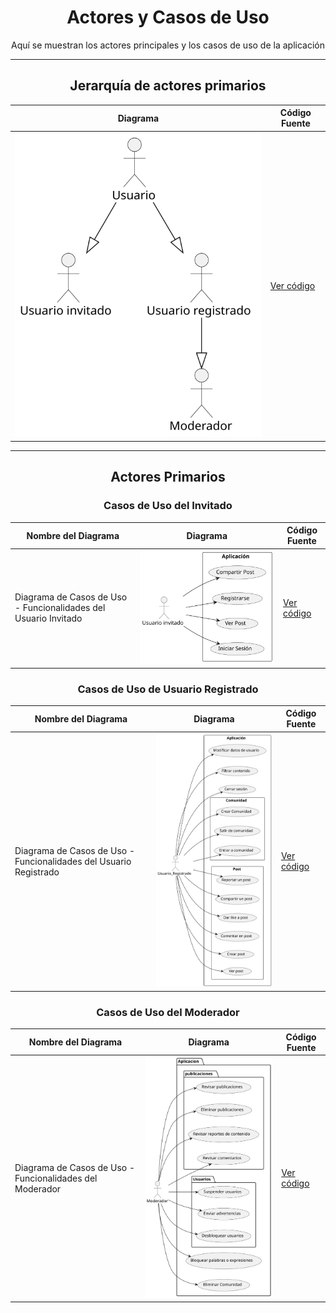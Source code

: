 <div align="center">

# Actores y Casos de Uso

Aquí se muestran los actores principales y los casos de uso de la aplicación

---

## Jerarquía de actores primarios

| **Diagrama** | **Código Fuente** |
|--------------|--------------------|
| ![Jerarquia de actores](/CdU/DdJerarquiaActores/1ª_Iteración/DdJerarquiaActores.svg)| [Ver código](/CdU/DdJerarquiaActores/1ª_Iteración/DdJerarquiaActores.puml) |

---

## Actores Primarios

### Casos de Uso del Invitado

| **Nombre del Diagrama** | **Diagrama** | **Código Fuente** |
|------------------------|--------------|-------------------|
| Diagrama de Casos de Uso - Funcionalidades del Usuario Invitado | ![Casos de Uso del Invitado](/CdU/DdCdUso_Invitado/1ª_Iteración/DdCdUso_Invitado.svg) | [Ver código](/CdU/DdCdUso_Invitado/1ª_Iteración/DdCdUso_Invitado.puml) |

### Casos de Uso de Usuario Registrado

| **Nombre del Diagrama** | **Diagrama** | **Código Fuente** |
|------------------------|--------------|-------------------|
| Diagrama de Casos de Uso - Funcionalidades del Usuario Registrado | ![Casos de Uso de Usuario Registrado](/CdU/DdCdUso_UsuarioRegistrado/1ª_Iteración/DdCdUso_UsuarioRegistrado.svg) | [Ver código](/CdU/DdCdUso_UsuarioRegistrado/1ª_Iteración/DdCdUso_UsuarioRegistrado.puml) |

### Casos de Uso del Moderador

| **Nombre del Diagrama** | **Diagrama** | **Código Fuente** |
|------------------------|--------------|-------------------|
| Diagrama de Casos de Uso - Funcionalidades del Moderador | ![Casos de Uso del Moderador](/CdU/DdCdUso_Moderador/5ª_Iteración/DdCdUso_Moderador.svg) | [Ver código](/CdU/DdCdUso_Moderador/5ª_Iteración/DdCdUso_Moderador.puml) |


</div>
